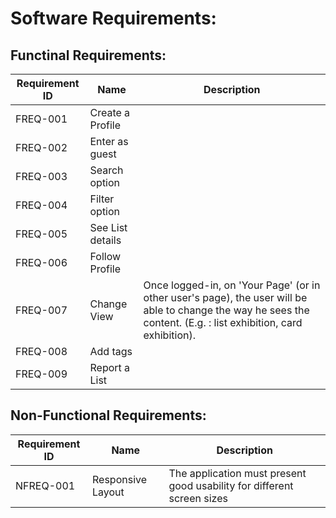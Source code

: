 # Software Requirements:
<!--
Funcionais

- Add tags to your Lists;
- Report a List;
-->
## Functinal Requirements:
<table>
  <thead>
    <tr>
      <th>Requirement ID</th>
      <th>Name</th>
      <th>Description</th>
      <!-- <th>Priority</th>
      <th>Status</th> -->
    </tr>
  </thead>
  <tbody>
    <tr>
      <td>FREQ-001</td>
      <td>Create a Profile</td>
      <td></td>
    </tr>
    <tr>
      <td>FREQ-002</td>
      <td>Enter as guest</td>
      <td></td>
    </tr>
    <tr>
      <td>FREQ-003</td>
      <td>Search option</td>
      <td></td>
    </tr>
    <tr>
      <td>FREQ-004</td>
      <td>Filter option</td>
      <td></td>
    </tr>
    <tr>
      <td>FREQ-005</td>
      <td>See List details</td>
      <td></td>
    </tr>
    <tr>
      <td>FREQ-006</td>
      <td>Follow Profile</td>
      <td></td>
    </tr>
    <tr>
      <td>FREQ-007</td>
      <td>Change View</td>
      <td>Once logged-in, on 'Your Page' (or in other user's page), the user will be able to change the way he sees the content. (E.g. : list exhibition, card exhibition).</td>
    </tr>
    <tr>
      <td>FREQ-008</td>
      <td>Add tags</td>
      <td></td>
    </tr>
    <tr>
      <td>FREQ-009</td>
      <td>Report a List</td>
      <td></td>
    </tr>
  </tbody>
</table>

## Non-Functional Requirements:
<table>
  <thead>
    <tr>
      <th>Requirement ID</th>
      <th>Name</th>
      <th>Description</th>
      <!-- <th>Priority</th>
      <th>Status</th> -->
    </tr>
  </thead>
  <tbody>
    <tr>
      <td>NFREQ-001</td>
      <td>Responsive Layout</td>
      <td>The application must present good usability for different screen sizes</td>
    </tr>
  </tbody>
</table>